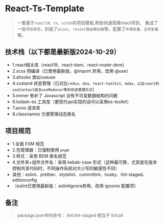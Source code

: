 # React-Ts-Template
> 一套基于`react18、ts、vite5`的项目模板,帮助快速搭建react项目。
> 集成了一些`项目规范`，封装了`axios`、`router路由懒加载`等，配置了`环境变量、全局变量`等。

## 技术栈（以下都是最新版2024-10-29）
- 1.react相关库（react18、react-dom、react-router-dom）
- 2.scss 预编译（已使用最新版，@import 弃用，改用 @use）
- 3.ahooks 类似vueuse
- 4.zustand 状态管理（已对比`redux、dva、react-toolkit、mobx，以及react的useContext结合useReducer等的状态管理方式`）
- 5.immer 弥补了 Javascript 没有不可变数据结构的问题
- 6.lodash-es 工具库（更现代api实现的话可以采用es-toolkit）
- 7.axios 请求库
- 8.classnames 方便管理动态类名

## 项目规范
- 1.全面 ESM 规范
- 2.包管理器：已强制使用 `pnpm`
- 3.样式：采用 BEM 类名规范
- 4.文件夹+组件文件名：采用 kebab-case 形式（这种最可靠，尤其是在版本控制共享代码时，不同操作系统对大小写的敏感性不同）
- 其他：eslint、prettier、stylelint、commitlint、husky、lint-staged、editorconfig
- （eslint已使用最新版：.eslintignore弃用，改用 ignores 配置项）

## 备注
> package.json中的命令：
> lint:lint-staged 相当于 lint:all